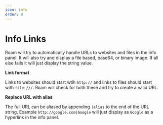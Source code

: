 ```yaml
---
icon: info
order: 8
---
```


# Info Links

Roam will try to automatically handle URLs to websites and files in the info panel.  It will also try and display a file based, base64, or binary image.  If all else fails it will just display the string value.

**Link format** 

Links to websites should start wtih `http://` and links to files should start with `file:///`. Roam will check for both these and try to create a valid URL.

**Replace URL with alias**

The full URL can be aliased by appending `|alias` to the end of the URL string.  Example `http://google.com|Google` will just display as `Google` as a hyperlink in the info panel.
